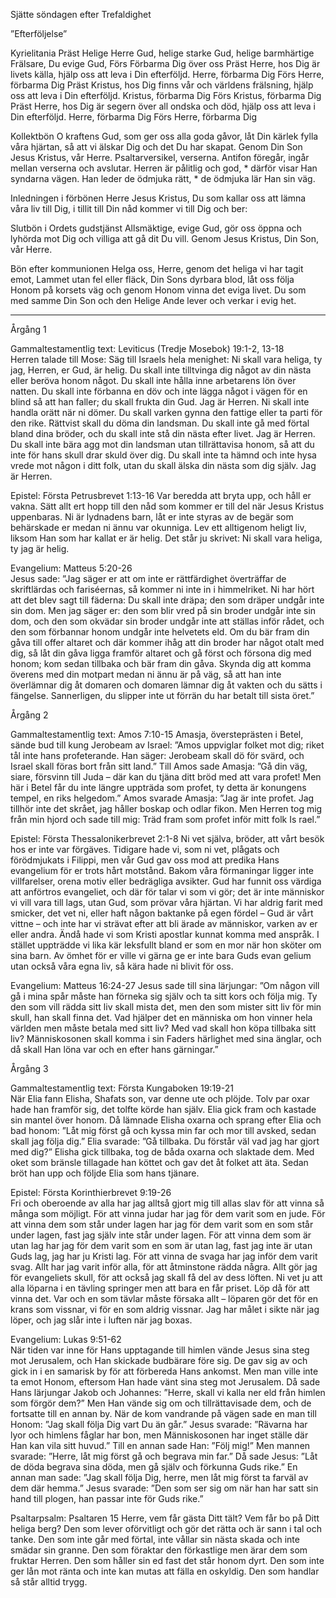 ﻿Sjätte söndagen efter Trefaldighet




”Efterföljelse”




Kyrielitania
Präst        Helige Herre Gud, helige starke Gud, helige barmhärtige Frälsare, Du evige Gud,
Förs        Förbarma Dig över oss
Präst        Herre, hos Dig är livets källa, hjälp oss att leva i Din efterföljd. Herre, förbarma Dig
Förs        Herre, förbarma Dig
Präst        Kristus, hos Dig finns vår och världens frälsning, hjälp oss att leva i Din efterföljd. Kristus, förbarma Dig
Förs        Kristus, förbarma Dig
Präst        Herre, hos Dig är segern över all ondska och död, hjälp oss att leva i Din efterföljd. Herre, förbarma Dig
Förs        Herre, förbarma Dig




Kollektbön
O kraftens Gud, som ger oss alla goda gåvor,
låt Din kärlek fylla våra hjärtan,
så att vi älskar Dig och det Du har skapat.
Genom Din Son Jesus Kristus, vår Herre.
Psaltarversikel, verserna. Antifon föregår, ingår mellan verserna och avslutar.
Herren är pålitlig och god, * därför visar Han syndarna vägen.
Han leder de ödmjuka rätt, * de ödmjuka lär Han sin väg.




Inledningen i förbönen
Herre Jesus Kristus, Du som kallar oss att lämna våra liv till Dig, i tillit till Din nåd kommer vi till Dig och ber: 




Slutbön i Ordets gudstjänst
Allsmäktige, evige Gud,
gör oss öppna och lyhörda mot Dig och villiga att gå dit Du vill.
Genom Jesus Kristus, Din Son, vår Herre.




Bön efter kommunionen
Helga oss, Herre, genom det heliga vi har tagit emot, Lammet utan fel eller fläck, Din Sons dyrbara blod,
låt oss följa Honom på korsets väg
och genom Honom vinna det eviga livet.
Du som med samme Din Son och den Helige Ande lever och verkar i evig het.
________________
Årgång 1




Gammaltestamentlig text: Leviticus (Tredje Mosebok) 19:1-2, 13-18  
Herren talade till Mose: Säg till Israels hela menighet: Ni skall vara heliga, ty jag, Herren, er Gud, är helig. 
Du skall inte tilltvinga dig något av din nästa eller beröva honom något. Du skall inte hålla inne arbetarens lön över natten. Du skall inte förbanna en döv och inte lägga något i vägen för en blind så att han faller; du skall frukta din Gud. Jag är Herren. 
Ni skall inte handla orätt när ni dömer. Du skall varken gynna den fattige eller ta parti för den rike. Rättvist skall du döma din landsman. Du skall inte gå med förtal bland dina bröder, och du skall inte stå din nästa efter livet. Jag är Herren. Du skall inte bära agg mot din landsman utan tillrättavisa honom, så att du inte för hans skull drar skuld över dig. Du skall inte ta hämnd och inte hysa vrede mot någon i ditt folk, utan du skall älska din nästa som dig själv. Jag är Herren. 




Epistel: Första Petrusbrevet 1:13-16 
Var beredda att bryta upp, och håll er vakna. Sätt allt ert hopp till den nåd som kommer er till del när Jesus Kristus uppenbaras. Ni är lydnadens barn, låt er inte styras av de begär som behärskade er medan ni ännu var okunniga. Lev ett alltigenom heligt liv, liksom Han som har kallat er är helig. Det står ju skrivet: Ni skall vara heliga, ty jag är helig. 




Evangelium: Matteus 5:20-26  
Jesus sade: ”Jag säger er att om inte er rättfärdighet överträffar de skriftlärdas och fariséernas, så kommer ni inte in i himmelriket. 
Ni har hört att det blev sagt till fäderna: Du skall inte dräpa; den som dräper undgår inte sin dom. Men jag säger er: den som blir vred på sin broder undgår inte sin dom, och den som okvädar sin broder undgår inte att ställas inför rådet, och den som förbannar honom undgår inte helvetets eld. Om du bär fram din gåva till offer altaret och där kommer ihåg att din broder har något otalt med dig, så låt din gåva ligga framför altaret och gå först och försona dig med honom; kom sedan tillbaka och bär fram din gåva. Skynda dig att komma överens med din motpart medan ni ännu är på väg, så att han inte överlämnar dig åt domaren och domaren lämnar dig åt vakten och du sätts i fängelse. Sannerligen, du slipper inte ut förrän du har betalt till sista öret.” 








Årgång 2




Gammaltestamentlig text: Amos 7:10-15 
Amasja, översteprästen i Betel, sände bud till kung Jerobeam av Israel: ”Amos uppviglar folket mot dig; riket tål inte hans profeterande. Han säger: Jerobeam skall dö för svärd, och Israel skall föras bort från sitt land.” 
Till Amos sade Amasja: ”Gå din väg, siare, försvinn till Juda – där kan du tjäna ditt bröd med att vara profet! Men här i Betel får du inte längre uppträda som profet, ty detta är konungens tempel, en riks helgedom.” Amos svarade Amasja: ”Jag är inte profet. Jag tillhör inte det skrået, jag håller boskap och odlar fikon. Men Herren tog mig från min hjord och sade till mig: Träd fram som profet inför mitt folk Is rael.” 




Epistel: Första Thessalonikerbrevet 2:1-8 
Ni vet själva, bröder, att vårt besök hos er inte var förgäves. Tidigare hade vi, som ni vet, plågats och förödmjukats i Filippi, men vår Gud gav oss mod att predika Hans evangelium för er trots hårt motstånd. Bakom våra förmaningar ligger inte villfarelser, orena motiv eller bedrägliga avsikter. Gud har funnit oss värdiga att anförtros evangeliet, och där för talar vi som vi gör; det är inte människor vi vill vara till lags, utan Gud, som prövar våra hjärtan. Vi har aldrig farit med smicker, det vet ni, eller haft någon baktanke på egen fördel – Gud är vårt vittne – och inte har vi strävat efter att bli ärade av människor, varken av er eller andra. Ändå hade vi som Kristi apostlar kunnat komma med anspråk. I stället uppträdde vi lika kär leksfullt bland er som en mor när hon sköter om sina barn. Av ömhet för er ville vi gärna ge er inte bara Guds evan gelium utan också våra egna liv, så kära hade ni blivit för oss. 




Evangelium: Matteus 16:24-27 
Jesus sade till sina lärjungar: ”Om någon vill gå i mina spår måste han förneka sig själv och ta sitt kors och följa mig. Ty den som vill rädda sitt liv skall mista det, men den som mister sitt liv för min skull, han skall finna det. Vad hjälper det en människa om hon vinner hela världen men måste betala med sitt liv? Med vad skall hon köpa tillbaka sitt liv? Människosonen skall komma i sin Faders härlighet med sina änglar, och då skall Han löna var och en efter hans gärningar.” 








Årgång 3




Gammaltestamentlig text: Första Kungaboken 19:19-21  
När Elia fann Elisha, Shafats son, var denne ute och plöjde. Tolv par oxar hade han framför sig, det tolfte körde han själv. Elia gick fram och kastade sin mantel över honom. Då lämnade Elisha oxarna och sprang efter Elia och bad honom: ”Låt mig först gå och kyssa min far och mor till avsked, sedan skall jag följa dig.” Elia svarade: ”Gå tillbaka. Du förstår väl vad jag har gjort med dig?” Elisha gick tillbaka, tog de båda oxarna och slaktade dem. Med oket som bränsle tillagade han köttet och gav det åt folket att äta. Sedan bröt han upp och följde Elia som hans tjänare.
 












Epistel: Första Korinthierbrevet 9:19-26  
Fri och oberoende av alla har jag alltså gjort mig till allas slav för att vinna så många som möjligt. För att vinna judar har jag för dem varit som en jude. För att vinna dem som står under lagen har jag för dem varit som en som står under lagen, fast jag själv inte står under lagen. För att vinna dem som är utan lag har jag för dem varit som en som är utan lag, fast jag inte är utan Guds lag, jag har ju Kristi lag. För att vinna de svaga har jag inför dem varit svag. Allt har jag varit inför alla, för att åtminstone rädda några. Allt gör jag för evangeliets skull, för att också jag skall få del av dess löften. Ni vet ju att alla löparna i en tävling springer men att bara en får priset. Löp då för att vinna det. Var och en som tävlar måste försaka allt – löparen gör det för en krans som vissnar, vi för en som aldrig vissnar. Jag har målet i sikte när jag löper, och jag slår inte i luften när jag boxas. 




Evangelium: Lukas 9:51-62  
När tiden var inne för Hans upptagande till himlen vände Jesus sina steg mot Jerusalem, och Han skickade budbärare före sig. De gav sig av och gick in i en samarisk by för att förbereda Hans ankomst. Men man ville inte ta emot Honom, eftersom Han hade vänt sina steg mot Jerusalem. Då sade Hans lärjungar Jakob och Johannes: ”Herre, skall vi kalla ner eld från himlen som förgör dem?” Men Han vände sig om och tillrättavisade dem, och de fortsatte till en annan by. 
När de kom vandrande på vägen sade en man till Honom: ”Jag skall följa Dig vart Du än går.” Jesus svarade: ”Rävarna har lyor och himlens fåglar har bon, men Människosonen har inget ställe där Han kan vila sitt huvud.” Till en annan sade Han: ”Följ mig!” Men mannen svarade: ”Herre, låt mig först gå och begrava min far.” Då sade Jesus: ”Låt de döda begrava sina döda, men gå själv och förkunna Guds rike.” En annan man sade: ”Jag skall följa Dig, herre, men låt mig först ta farväl av dem där hemma.” Jesus svarade: ”Den som ser sig om när han har satt sin hand till plogen, han passar inte för Guds rike.”
 




Psaltarpsalm: Psaltaren 15
Herre, vem får gästa Ditt tält? Vem får bo på Ditt heliga berg? 
Den som lever oförvitligt och gör det rätta och är sann i tal och tanke. 
Den som inte går med förtal, inte vållar sin nästa skada och inte smädar sin granne. 
Den som föraktar den förkastlige men ärar dem som fruktar Herren. Den som håller sin ed fast det står honom dyrt. 
Den som inte ger lån mot ränta och inte kan mutas att fälla en oskyldig. Den som handlar så står alltid trygg.